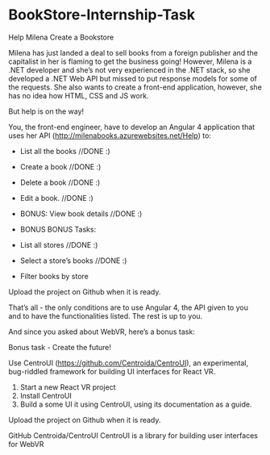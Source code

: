 # BookStore-Internship-Task

Help Milena Create a Bookstore

Milena has just landed a deal to sell books from a foreign publisher and the capitalist in her is flaming to get the business going!
However, Milena is a .NET developer and she’s not very experienced in the .NET stack, so she developed a .NET Web API
but missed to put response models for some of the requests. She also wants to create a front-end application, however,
she has no idea how HTML, CSS and JS work.

But help is on the way!

You, the front-end engineer, have to develop an Angular 4 application
that uses her API (http://milenabooks.azurewebsites.net/Help)  to:

- List all the books //DONE :)
- Create a book //DONE :)
- Delete a book //DONE :)
- Edit a book. //DONE :) 
- BONUS: View book details //DONE :)

- BONUS BONUS Tasks:
- List all stores //DONE :)
- Select a store’s books //DONE :)
- Filter books by store


Upload the project on Github when it is ready.


That’s all  - the only conditions are to use Angular 4, the API given to you and to have
the functionalities listed. The rest is up to you.

And since you asked about WebVR, here’s a bonus task:

Bonus task - Create the future!

Use CentroUI  (https://github.com/Centroida/CentroUI), an experimental, bug-riddled 
framework for building UI interfaces for React VR.

1. Start a new React VR project
2. Install CentroUI 
3. Build a some UI  it using CentroUI, using its documentation as a guide.

Upload the project on Github when it is ready.


GitHub
Centroida/CentroUI
CentroUI is a library for building user interfaces for WebVR
